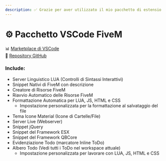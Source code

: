 ```yaml
---
description: ✅ Grazie per aver utilizzato il mio pacchetto di estensioni
---
```


# ⚙️ Pacchetto VSCode FiveM

📊 [Marketplace di VSCode](https://marketplace.visualstudio.com/items?itemName=ViorityGroup.fivem-development)\
🔧 [Repository GitHub](https://github.com/Tuncion/vscode-fivem-development-kit)

### Include:

* Server Linguistico LUA (Controlli di Sintassi Interattivi)
* Snippet Nativi di FiveM con descrizione
* Creatore di Risorse FiveM
* Riavvio Automatico delle Risorse FiveM
* Formattazione Automatica per LUA, JS, HTML e CSS
  * Impostazione personalizzata per la formattazione al salvataggio del file
* Tema Icone Material (Icone di Cartelle/File)
* Server Live (Webserver)
* Snippet jQuery
* Snippet del Framework ESX
* Snippet del Framework QBCore
* Evidenziazione Todo (marcatore Inline ToDo)
* Albero Todo (Vedi tutti i ToDo nel workspace attuale)
  * Impostazione personalizzata per lavorare con LUA, JS, HTML e CSS